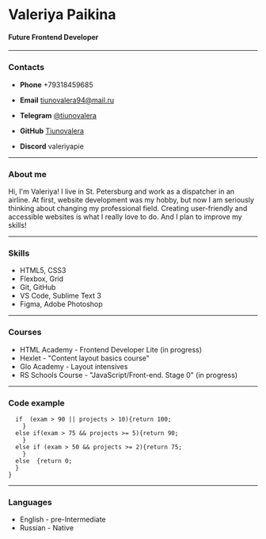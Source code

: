 # Valeriya Paikina

#### Future Frontend Developer

---

### Contacts

- **Phone** +79318459685

- **Email** tiunovalera94@mail.ru

- **Telegram** [@tiunovalera](https://t.me/valeriyapie "my Telegram")

- **GitHub** [Tiunovalera](https://github.com/valeriyapie "my GitHub")

- **Discord** valeriyapie

---

### About me

Hi, I'm Valeriya! I live in St. Petersburg and work as a dispatcher in an airline. At first, website development was my hobby, but now I am seriously thinking about changing my professional field. Creating user-friendly and accessible websites is what I really love to do. And I plan to improve my skills!

---

### Skills

- HTML5, CSS3
- Flexbox, Grid
- Git, GitHub
- VS Code, Sublime Text 3
- Figma, Adobe Photoshop

---

### Courses

- HTML Academy - Frontend Developer Lite (in progress)
- Hexlet - "Content layout basics course"
- Glo Academy - Layout intensives
- RS Schools Course - "JavaScript/Front-end. Stage 0" (in progress)

---
  

### Code example
```function  finalGrade  (exam, projects)  {
  if  (exam > 90 || projects > 10){return 100;
    } 
  else if(exam > 75 && projects >= 5){return 90;
    }
  else if (exam > 50 && projects >= 2){return 75;
    } 
  else  {return 0;
  }
}
```

---  
### Languages

- English - pre-Intermediate
- Russian - Native